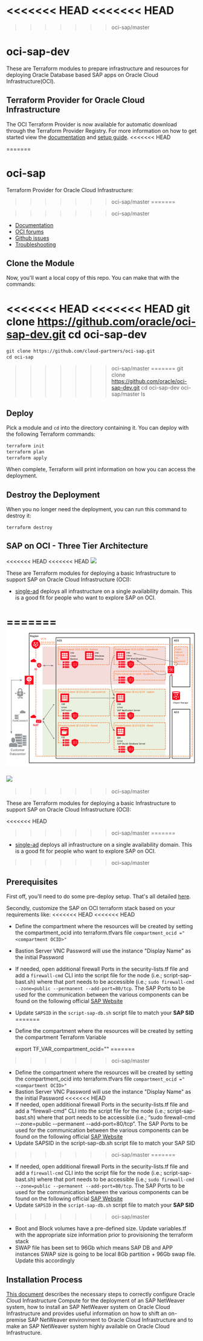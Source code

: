 <<<<<<< HEAD
<<<<<<< HEAD
=======
>>>>>>> oci-sap/master
# oci-sap-dev
These are Terraform modules to prepare infrastructure and resources for deploying Oracle Database based SAP apps on Oracle Cloud Infrastructure(OCI).

## Terraform Provider for Oracle Cloud Infrastructure
The OCI Terraform Provider is now available for automatic download through the Terraform Provider Registry. 
For more information on how to get started view the [documentation](https://www.terraform.io/docs/providers/oci/index.html) 
and [setup guide](https://www.terraform.io/docs/providers/oci/guides/version-3-upgrade.html).
<<<<<<< HEAD

=======
# oci-sap

Terraform Provider for Oracle Cloud Infrastructure:
>>>>>>> oci-sap/master
=======

>>>>>>> oci-sap/master
* [Documentation](https://www.terraform.io/docs/providers/oci/index.html)
* [OCI forums](https://cloudcustomerconnect.oracle.com/resources/9c8fa8f96f/summary)
* [Github issues](https://github.com/terraform-providers/terraform-provider-oci/issues)
* [Troubleshooting](https://www.terraform.io/docs/providers/oci/guides/guides/troubleshooting.html)

## Clone the Module
Now, you'll want a local copy of this repo. You can make that with the commands:

<<<<<<< HEAD
<<<<<<< HEAD
    git clone https://github.com/oracle/oci-sap-dev.git
    cd oci-sap-dev
=======
    git clone https://github.com/cloud-partners/oci-sap.git
    cd oci-sap
>>>>>>> oci-sap/master
=======
    git clone https://github.com/oracle/oci-sap-dev.git
    cd oci-sap-dev
>>>>>>> oci-sap/master
    ls

## Deploy
Pick a module and `cd` into the directory containing it.  You can deploy with the following Terraform commands:

    terraform init
    terraform plan
    terraform apply

When complete, Terraform will print information on how you can access the deployment.

## Destroy the Deployment
When you no longer need the deployment, you can run this command to destroy it:

    terraform destroy

## SAP on OCI - Three Tier Architecture
<<<<<<< HEAD
<<<<<<< HEAD
![](./sap-on-oci-3tier-arch-V7.png)

These are Terraform modules for deploying a basic Infrastructure to support SAP on Oracle Cloud Infrastructure (OCI):

* [single-ad](single-ad) deploys all infrastructure on a single availability domain. This is a good fit for people who want to explore SAP on OCI.
  
=======
![](./images/sap-on-oci-3tier-arch.png)
=======
![](./sap-on-oci-3tier-arch-V7.png)
>>>>>>> oci-sap/master

These are Terraform modules for deploying a basic Infrastructure to support SAP on Oracle Cloud Infrastructure (OCI):

<<<<<<< HEAD
>>>>>>> oci-sap/master
=======
* [single-ad](single-ad) deploys all infrastructure on a single availability domain. This is a good fit for people who want to explore SAP on OCI.
  
>>>>>>> oci-sap/master
## Prerequisites
First off, you'll need to do some pre-deploy setup.  That's all detailed [here](https://github.com/cloud-partners/oci-prerequisites).

Secondly, customize the SAP on OCI terraform stack based on your requirements like:
<<<<<<< HEAD
<<<<<<< HEAD

* Define the compartment where the resources will be created by setting the compartment_ocid into terraform.tfvars file
`compartment_ocid ="<compartment OCID>"`
* Bastion Server VNC Password will use the instance "Display Name" as the initial Password
* If needed, open additional firewall Ports in the security-lists.tf file and add a `firewall-cmd` CLI into the script file for the node (i.e.; script-sap-bast.sh) where that port needs to be accessible (i.e.; `sudo firewall-cmd --zone=public --permanent --add-port=80/tcp`. The SAP Ports to be used for the communication between the various components can be found on the following official [SAP Website](https://help.sap.com/viewer/ports)
* Update `SAPSID` in the `script-sap-db.sh` script file to match your **SAP SID**
=======
* Define the compartment where the resources will be created by setting the compartment Terraform Variable

    export TF_VAR_compartment_ocid="<compartment OCID>"
=======
>>>>>>> oci-sap/master

* Define the compartment where the resources will be created by setting the compartment_ocid into terraform.tfvars file
`compartment_ocid ="<compartment OCID>"`
* Bastion Server VNC Password will use the instance "Display Name" as the initial Password
<<<<<<< HEAD
* If needed, open additional firewall Ports in the security-lists.tf file and add a “firewall-cmd” CLI into the script file for the node (i.e.; script-sap-bast.sh) where that port needs to be accessible (i.e.; “sudo firewall-cmd --zone=public --permanent --add-port=80/tcp”. The SAP Ports to be used for the communication between the various components can be found on the following official [SAP Website](https://help.sap.com/viewer/ports)
* Update SAPSID in the script-sap-db.sh script file to match your SAP SID
>>>>>>> oci-sap/master
=======
* If needed, open additional firewall Ports in the security-lists.tf file and add a `firewall-cmd` CLI into the script file for the node (i.e.; script-sap-bast.sh) where that port needs to be accessible (i.e.; `sudo firewall-cmd --zone=public --permanent --add-port=80/tcp`. The SAP Ports to be used for the communication between the various components can be found on the following official [SAP Website](https://help.sap.com/viewer/ports)
* Update `SAPSID` in the `script-sap-db.sh` script file to match your **SAP SID**
>>>>>>> oci-sap/master
* Boot and Block volumes have a pre-defined size. Update variables.tf with the appropriate size information prior to provisioning the terraform stack
* SWAP file has been set to 96Gb which means SAP DB and APP instances SWAP size is going to be local 8Gb partition + 96Gb swap file. Update this accordingly

## Installation Process
[This document](http://www.oracle.com/us/solutions/sap/sap-netweaver-on-oracle-cloud-wp-3931430.pdf) describes the necessary steps to correctly configure Oracle Cloud Infrastructure Compute for the deployment of an SAP NetWeaver system, how to install an SAP NetWeaver system on Oracle Cloud Infrastructure and provides useful information on how to shift an on-premise SAP NetWeaver environment to Oracle Cloud Infrastructure  and to make an SAP NetWeaver system highly available on Oracle Cloud Infrastructure.
